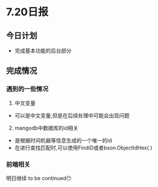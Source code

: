 # 7.20日报

##  今日计划
* 完成基本功能的后台部分

## 完成情况
### 遇到的一些情况
1. 中文变量
  * 可以是中文变量,但是在后续处理中可能会出现问题
2. mangodb中数据库的id相关
* 是根据时间机器等信息生成的一个唯一的id
* 在进行查找匹配时,可以使用FindiD或者bson.ObjectIdHex( )

### 前端相关

明日继续
to be continued😶
